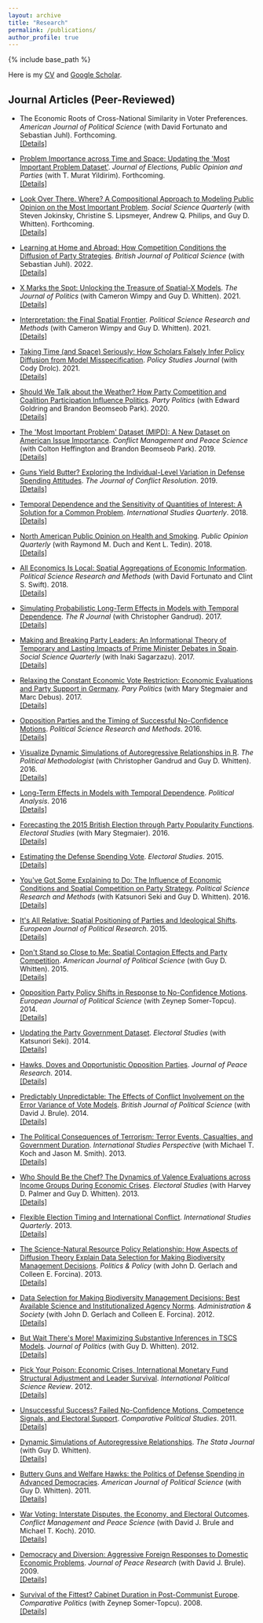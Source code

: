 ```yaml
---
layout: archive
title: "Research"
permalink: /publications/
author_profile: true
---
```


{% include base_path %}

Here is my [CV](/files/CV.pdf) and [Google Scholar](https://scholar.google.com/citations?user=mf4yXbAAAAAJ&hl=en).

## Journal Articles (Peer-Reviewed)
* The Economic Roots of Cross-National Similarity in Voter Preferences. *American Journal of Political Science* (with David Fortunato and Sebastian Juhl).  Forthcoming.  
  [[Details]](../_publications/similarity.md)

* [Problem Importance across Time and Space: Updating the 'Most Important Problem Dataset'](https://doi.org/10.1080/17457289.2024.2337424). *Journal of Elections, Public Opinion and Parties* (with T. Murat Yildirim). Forthcoming.  
  [[Details]](../_publications/mipd2.md)

* [Look Over There. Where? A Compositional Approach to Modeling Public Opinion on the Most Important Problem](https://doi.org/10.1111/ssqu.13360). *Social Science Quarterly* (with Steven Jokinsky, Christine S. Lipsmeyer, Andrew Q. Philips, and Guy D. Whitten).  Forthcoming.  
  [[Details]](../_publications/compmip.md)

* [Learning at Home and Abroad: How Competition Conditions the Diffusion of Party Strategies](https://doi.org/10.1017/S0007123420000769). *British Journal of Political Science* (with Sebastian Juhl). 2022.  
  [[Details]](../_publications/learning.md)

* [X Marks the Spot: Unlocking the Treasure of Spatial-X Models](https://doi.org/10.1086/710089). *The Journal of Politics* (with Cameron Wimpy and Guy D. Whitten).  2021.  
  [[Details]](../_publications/xmarks.md)

* [Interpretation: the Final Spatial Frontier](https://doi.org/10.1017/psrm.2019.9). *Political Science Research and Methods* (with Cameron Wimpy and Guy D. Whitten).  2021.    
  [[Details]](../_publications/frontier.md)

* [Taking Time (and Space) Seriously: How Scholars Falsely Infer Policy Diffusion from Model Misspecification](https://doi.org/10.1111/psj.12374). *Policy Studies Journal* (with Cody Drolc).  2021.  
  [[Details]](../_publications/taking.md)

* [Should We Talk about the Weather? How Party Competition and Coalition Participation Influence Politics](https://doi.org/10.1177/1354068818806545). *Party Politics* (with Edward Goldring and Brandon Beomseob Park).  2020.  
  [[Details]](../_publications/weather.md)

* [The 'Most Important Problem' Dataset (MIPD): A New Dataset on American Issue Importance](https://doi.org/10.1177/0738894217691463). *Conflict Management and Peace Science* (with Colton Heffington and Brandon Beomseob Park).  2019.  
  [[Details]](../_publications/mipd1.md)

* [Guns Yield Butter? Exploring the Individual-Level Variation in Defense Spending Attitudes](https://doi.org/10.1177/0022002718785969). *The Journal of Conflict Resolution*.  2019.    
  [[Details]](../_publications/gvb.md)

* [Temporal Dependence and the Sensitivity of Quantities of Interest: A Solution for a Common Problem](https://doi.org/10.1093/isq/sqy036). *International Studies Quarterly*.  2018.    
  [[Details]](../_publications/td.md)

* [North American Public Opinion on Health and Smoking](https://doi.org/10.1093/isq/sqy036). *Public Opinion Quarterly* (with Raymond M. Duch and Kent L. Tedin).  2018.    
  [[Details]](../_publications/smoking.md)

* [All Economics Is Local: Spatial Aggregations of Economic Information](https://doi.org/10.1017/psrm.2016.26). *Political Science Research and Methods* (with David Fortunato and Clint S. Swift).  2018.  
  [[Details]](../_publications/local.md)

* [Simulating Probabilistic Long-Term Effects in Models with Temporal Dependence](https://journal.r-project.org/archive/2017/RJ-2017-059/index.html). *The R Journal* (with Christopher Gandrud).  2017.    
  [[Details]](../_publications/pltesim.md)

* [Making and Breaking Party Leaders: An Informational Theory of Temporary and Lasting Impacts of Prime Minister Debates in Spain](https://doi.org/10.1111/ssqu.12446). *Social Science Quarterly* (with Inaki Sagarzazu).  2017.    
  [[Details]](../_publications/leaders.md)

* [Relaxing the Constant Economic Vote Restriction: Economic Evaluations and Party Support in Germany](https://doi.org/10.1177/1354068815593458). *Pary Politics* (with Mary Stegmaier and Marc Debus).  2017.    
  [[Details]](../_publications/cev.md)

* [Opposition Parties and the Timing of Successful No-Confidence Motions](https://doi.org/10.1017/psrm.2015.12). *Political Science Research and Methods*.  2016.    
  [[Details]](../_publications/timing.md)

* [Visualize Dynamic Simulations of Autoregressive Relationships in R](https://thepoliticalmethodologist.wordpress.com/wp-content/uploads/2016/08/tpm_v23_n2.pdf). *The Political Methodologist* (with Christopher Gandrud and Guy D. Whitten).  2016.  
  [[Details]](../_publications/dynsimr.md)

* [Long-Term Effects in Models with Temporal Dependence](https://doi.org/10.1093/pan/mpw009). *Political Analysis*.  2016  
  [[Details]](../_publications/plte.md)

* [Forecasting the 2015 British Election through Party Popularity Functions](https://doi.org/10.1016/j.electstud.2015.11.011). *Electoral Studies* (with Mary Stegmaier).  2016.    
  [[Details]](../_publications/forecast.md)

* [Estimating the Defense Spending Vote](https://doi.org/10.1016/j.electstud.2015.03.020). *Electoral Studies*.  2015.    
  [[Details]](../_publications/dsv.md)

* [You've Got Some Explaining to Do: The Influence of Economic Conditions and Spatial Competition on Party Strategy](https://doi.org/10.1017/psrm.2015.13). *Political Science Research and Methods* (with Katsunori Seki and Guy D. Whitten).  2016.    
  [[Details]](../_publications/econtalk.md)

* [It's All Relative: Spatial Positioning of Parties and Ideological Shifts](https://doi.org/10.1111/1475-6765.12063). *European Journal of Political Research*.  2015.    
  [[Details]](../_publications/relative.md)

* [Don't Stand so Close to Me: Spatial Contagion Effects and Party Competition](https://doi.org/10.1111/ajps.12124). *American Journal of Political Science* (with Guy D. Whitten).  2015.    
  [[Details]](../_publications/stand.md)

* [Opposition Party Policy Shifts in Response to No-Confidence Motions](https://doi.org/10.1111/1475-6765.12038). *European Journal of Political Science* (with Zeynep Somer-Topcu).  2014.    
  [[Details]](../_publications/shifts.md)

* [Updating the Party Government Dataset](https://doi.org/10.1016/j.electstud.2013.10.001). *Electoral Studies* (with Katsunori Seki).  2014.    
  [[Details]](../_publications/pg.md)

* [Hawks, Doves and Opportunistic Opposition Parties](https://doi.org/10.1177/0022343313506029). *Journal of Peace Research*.  2014.    
  [[Details]](../_publications/hawks.md)

* [Predictably Unpredictable: The Effects of Conflict Involvement on the Error Variance of Vote Models](https://doi.org/10.1017/S000712341200083X). *British Journal of Political Science* (with David J. Brule).  2014.    
  [[Details]](../_publications/predict.md)

* [The Political Consequences of Terrorism: Terror Events, Casualties, and Government Duration](https://doi.org/10.1111/j.1528-3585.2012.00498.x). *International Studies Perspective* (with Michael T. Koch and Jason M. Smith).  2013.    
  [[Details]](../_publications/terror.md)

* [Who Should Be the Chef? The Dynamics of Valence Evaluations across Income Groups During Economic Crises](https://doi.org/10.1016/j.electstud.2013.05.014). *Electoral Studies* (with Harvey D. Palmer and Guy D. Whitten).  2013.    
  [[Details]](../_publications/chef.md)

* [Flexible Election Timing and International Conflict](https://doi.org/10.1111/isqu.12054). *International Studies Quarterly*.  2013.    
  [[Details]](../_publications/flexible.md)

* [The Science-Natural Resource Policy Relationship: How Aspects of Diffusion Theory Explain Data Selection for Making Biodiversity Management Decisions](https://doi.org/10.1111/polp.12017). *Politics & Policy* (with John D. Gerlach and Colleen E. Forcina).  2013.    
  [[Details]](../_publications/jay2.md)

* [Data Selection for Making Biodiversity Management Decisions: Best Available Science and Institutionalized Agency Norms](https://doi.org/10.1177/0095399712451886). *Administration & Society* (with John D. Gerlach and Colleen E. Forcina).  2012.    
  [[Details]](../_publications/jay1.md)

* [But Wait There's More! Maximizing Substantive Inferences in TSCS Models](https://doi.org/10.1017/S0022381612000473). *Journal of Politics* (with Guy D. Whitten).  2012.    
  [[Details]](../_publications/butwait.md)

* [Pick Your Poison: Economic Crises, International Monetary Fund Structural Adjustment and Leader Survival](https://doi.org/10.1177/0192512111399006). *International Political Science Review*.  2012.    
  [[Details]](../_publications/poison.md)

* [Unsuccessful Success? Failed No-Confidence Motions, Competence Signals, and Electoral Support](https://doi.org/10.1177/0010414011407470). *Comparative Political Studies*.  2011.    
  [[Details]](../_publications/success.md)

* [Dynamic Simulations of Autoregressive Relationships](https://journals.sagepub.com/doi/pdf/10.1177/1536867X1201100405). *The Stata Journal* (with Guy D. Whitten).  
  [[Details]](../_publications/dynsimstata.md)

* [Buttery Guns and Welfare Hawks: the Politics of Defense Spending in Advanced Democracies](https://doi.org/10.1111/j.1540-5907.2010.00479.x). *American Journal of Political Science* (with Guy D. Whitten).  2011.    
  [[Details]](../_publications/butteryguns.md)

* [War Voting: Interstate Disputes, the Economy, and Electoral Outcomes](https://doi.org/10.1177/0738894210379328). *Conflict Management and Peace Science* (with David J. Brule and Michael T. Koch).  2010.    
  [[Details]](../_publications/warvoting.md)

* [Democracy and Diversion: Aggressive Foreign Responses to Domestic Economic Problems](https://doi.org/10.1177/0022343309339248). *Journal of Peace Research* (with David J. Brule).  2009.    
  [[Details]](../_publications/diversion.md)

* [Survival of the Fittest? Cabinet Duration in Post-Communist Europe](https://doi.org/10.5129/001041508X12911362383075). *Comparative Politics* (with Zeynep Somer-Topcu).  2008.    
  [[Details]](../_publications/fittest.md)
    
